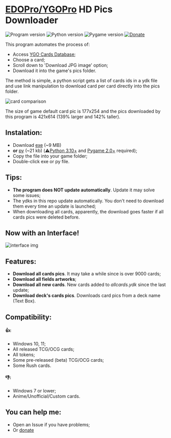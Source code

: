 # [EDOPro/YGOPro](https://discord.gg/ygopro-percy) HD Pics Downloader

![Program version](https://img.shields.io/badge/Version-2.3.0-blueviolet?style=flat-square)
![Python version](https://img.shields.io/badge/Python-3.10-blue?style=flat-square)
![Pygame version](https://img.shields.io/badge/Pygame-2.1-green?style=flat-square)
[![Donate](https://img.shields.io/badge/Donate-Paypal-blue?style=flat-square)](https://www.paypal.com/donate?hosted_button_id=L53Z8HUNP7X66)

This program automates the process of:
- Access [YGO Cards Database](https://db.ygoprodeck.com/); 
- Choose a card;
- Scroll down to 'Download JPG image' option;
- Download it into the game's pics folder.

The method is simple, a python script gets a list of cards ids in a ydk file and use link manipulation to download card per card directly into the pics folder.

![card comparison](https://i.ibb.co/Y49skyJ/card-comparison.png)

The size of game default card pic is 177x254 and the pics downloaded by this program is 421x614 (139% larger and 142% taller). 

## Instalation:
- Download [exe](https://github.com/AlexsanderRST/edopro-hq-pics-downloader/blob/30799522aaee38cc0c15436482f4f876b8fc15f9/HQ%20Pics%20Downloader.exe) (~9 MB) 
- **or** [py](https://github.com/AlexsanderRST/edopro-hq-pics-downloader/blob/30799522aaee38cc0c15436482f4f876b8fc15f9/HQ%20Pics%20Downloader.py) (~21 kb) (⚠️[Python 3.10+](https://www.python.org/) and [Pygame 2.0+](https://pypi.org/project/pygame/) required);
- Copy the file into your game folder;
- Double-click exe or py file.

## Tips:
- **The program does NOT update automatically**. Update it may solve some issues;
- The ydks in this repo update automatically. You don't need to download them every time an update is launched;
- When downloading all cards, apparently, the download goes faster if all cards pics were deleted before.

## Now with an Interface! 
![interface img](https://i.ibb.co/W6qY0mk/hdcd230-2.png)

## Features:
- **Download all cards pics**. It may take a while since is over 9000 cards;
- **Download all fields artworks**;
- **Download all new cards**. New cards added to *allcards.ydk* since the last update;
- **Download deck's cards pics**. Downloads card pics from a deck name (Text Box).

## Compatibility:
#### 👍:
- Windows 10, 11;
- All released TCG/OCG cards;
- All tokens;
- Some pre-released (beta) TCG/OCG cards;
- Some Rush cards.
#### 👎:
- Windows 7 or lower;
- Anime/Unofficial/Custom cards.

## You can help me:
- Open an Issue if you have problems;
- Or [donate](https://www.paypal.com/donate?hosted_button_id=L53Z8HUNP7X66)
